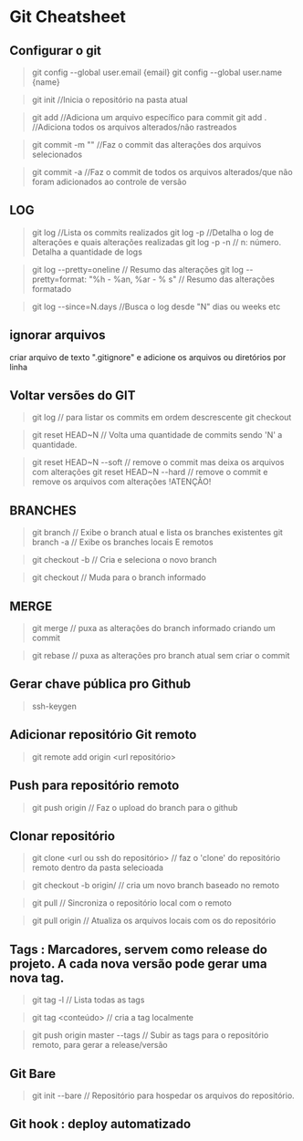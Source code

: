 # Git Cheatsheet

## Configurar o git

>git config --global user.email {email}
>git config --global user.name {name}

>git init //Inicia o repositório na pasta atual

>git add <arquivo> //Adiciona um arquivo específico para commit
>git add . //Adiciona todos os arquivos alterados/não rastreados

>git commit -m "<mensagem>" //Faz o commit das alterações dos arquivos selecionados

>git commit -a //Faz o commit de todos os arquivos alterados/que não foram adicionados ao controle de versão

## LOG

>git log //Lista os commits realizados
>git log -p //Detalha o log de alterações e quais alterações realizadas
>git log -p -n // n: número. Detalha a quantidade de logs

>git log --pretty=oneline // Resumo das alterações
>git log --pretty=format: "%h - %an, %ar - % s" // Resumo das alterações formatado

>git log --since=N.days //Busca o log desde "N" dias ou weeks etc

## ignorar arquivos

criar arquivo de texto ".gitignore" e adicione os arquivos ou diretórios por linha

## Voltar versões do GIT

>git log // para listar os commits em ordem descrescente
>git checkout <Hash commit>

>git reset HEAD~N // Volta uma quantidade de commits sendo 'N' a quantidade.

>git reset HEAD~N --soft // remove o commit mas deixa os arquivos com alterações
>git reset HEAD~N --hard // remove o commit e remove os arquivos com alterações !ATENÇÃO!

## BRANCHES

>git branch // Exibe o branch atual e lista os branches existentes
>git branch -a // Exibe os branches locais E remotos

>git checkout -b <nome do branch> // Cria e seleciona o novo branch

>git checkout <branch> // Muda para o branch informado

## MERGE

>git merge <nome do branch> // puxa as alterações do branch informado criando um commit

>git rebase <nome do branch> // puxa as alterações pro branch atual sem criar o commit

## Gerar chave pública pro Github

>ssh-keygen

## Adicionar repositório Git remoto

>git remote add origin <url repositório>

## Push para repositório remoto

>git push origin <branch> // Faz o upload do branch para o github

## Clonar repositório

>git clone <url ou ssh do repositório> // faz o 'clone' do repositório remoto dentro da pasta selecioada

>git checkout -b <nome do branch> origin/<nome do branch remoto> // cria um novo branch baseado no remoto

>git pull // Sincroniza o repositório local com o remoto

>git pull origin <branch> // Atualiza os arquivos locais com os do repositório

## Tags : Marcadores, servem como release do projeto. A cada nova versão pode gerar uma nova tag.

>git tag -l // Lista todas as tags

>git tag <conteúdo> // cria a tag localmente

>git push origin master --tags // Subir as tags para o repositório remoto, para gerar a release/versão

## Git Bare

>git init --bare // Repositório para hospedar os arquivos do repositório.

## Git hook : deploy automatizado
